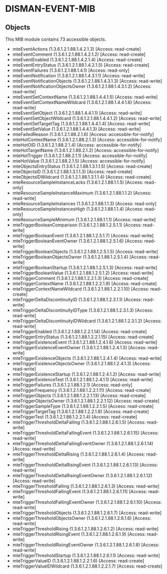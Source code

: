 # DISMAN-EVENT-MIB

## Objects

This MIB module contains 73 accessible objects.

- mteEventActions (1.3.6.1.2.1.88.1.4.2.1.3) [Access: read-create]
- mteEventComment (1.3.6.1.2.1.88.1.4.2.1.2) [Access: read-create]
- mteEventEnabled (1.3.6.1.2.1.88.1.4.2.1.4) [Access: read-create]
- mteEventEntryStatus (1.3.6.1.2.1.88.1.4.2.1.5) [Access: read-create]
- mteEventFailures (1.3.6.1.2.1.88.1.4.1) [Access: read-only]
- mteEventNotification (1.3.6.1.2.1.88.1.4.3.1.1) [Access: read-write]
- mteEventNotificationObjects (1.3.6.1.2.1.88.1.4.3.1.3) [Access: read-write]
- mteEventNotificationObjectsOwner (1.3.6.1.2.1.88.1.4.3.1.2) [Access: read-write]
- mteEventSetContextName (1.3.6.1.2.1.88.1.4.4.1.5) [Access: read-write]
- mteEventSetContextNameWildcard (1.3.6.1.2.1.88.1.4.4.1.6) [Access: read-write]
- mteEventSetObject (1.3.6.1.2.1.88.1.4.4.1.1) [Access: read-write]
- mteEventSetObjectWildcard (1.3.6.1.2.1.88.1.4.4.1.2) [Access: read-write]
- mteEventSetTargetTag (1.3.6.1.2.1.88.1.4.4.1.4) [Access: read-write]
- mteEventSetValue (1.3.6.1.2.1.88.1.4.4.1.3) [Access: read-write]
- mteFailedReason (1.3.6.1.2.1.88.2.1.6) [Access: accessible-for-notify]
- mteHotContextName (1.3.6.1.2.1.88.2.1.3) [Access: accessible-for-notify]
- mteHotOID (1.3.6.1.2.1.88.2.1.4) [Access: accessible-for-notify]
- mteHotTargetName (1.3.6.1.2.1.88.2.1.2) [Access: accessible-for-notify]
- mteHotTrigger (1.3.6.1.2.1.88.2.1.1) [Access: accessible-for-notify]
- mteHotValue (1.3.6.1.2.1.88.2.1.5) [Access: accessible-for-notify]
- mteObjectsEntryStatus (1.3.6.1.2.1.88.1.3.1.1.5) [Access: read-create]
- mteObjectsID (1.3.6.1.2.1.88.1.3.1.1.3) [Access: read-create]
- mteObjectsIDWildcard (1.3.6.1.2.1.88.1.3.1.1.4) [Access: read-create]
- mteResourceSampleInstanceLacks (1.3.6.1.2.1.88.1.1.5) [Access: read-only]
- mteResourceSampleInstanceMaximum (1.3.6.1.2.1.88.1.1.2) [Access: read-write]
- mteResourceSampleInstances (1.3.6.1.2.1.88.1.1.3) [Access: read-only]
- mteResourceSampleInstancesHigh (1.3.6.1.2.1.88.1.1.4) [Access: read-only]
- mteResourceSampleMinimum (1.3.6.1.2.1.88.1.1.1) [Access: read-write]
- mteTriggerBooleanComparison (1.3.6.1.2.1.88.1.2.5.1.1) [Access: read-write]
- mteTriggerBooleanEvent (1.3.6.1.2.1.88.1.2.5.1.7) [Access: read-write]
- mteTriggerBooleanEventOwner (1.3.6.1.2.1.88.1.2.5.1.6) [Access: read-write]
- mteTriggerBooleanObjects (1.3.6.1.2.1.88.1.2.5.1.5) [Access: read-write]
- mteTriggerBooleanObjectsOwner (1.3.6.1.2.1.88.1.2.5.1.4) [Access: read-write]
- mteTriggerBooleanStartup (1.3.6.1.2.1.88.1.2.5.1.3) [Access: read-write]
- mteTriggerBooleanValue (1.3.6.1.2.1.88.1.2.5.1.2) [Access: read-write]
- mteTriggerComment (1.3.6.1.2.1.88.1.2.2.1.3) [Access: read-create]
- mteTriggerContextName (1.3.6.1.2.1.88.1.2.2.1.9) [Access: read-create]
- mteTriggerContextNameWildcard (1.3.6.1.2.1.88.1.2.2.1.10) [Access: read-create]
- mteTriggerDeltaDiscontinuityID (1.3.6.1.2.1.88.1.2.3.1.1) [Access: read-write]
- mteTriggerDeltaDiscontinuityIDType (1.3.6.1.2.1.88.1.2.3.1.3) [Access: read-write]
- mteTriggerDeltaDiscontinuityIDWildcard (1.3.6.1.2.1.88.1.2.3.1.2) [Access: read-write]
- mteTriggerEnabled (1.3.6.1.2.1.88.1.2.2.1.14) [Access: read-create]
- mteTriggerEntryStatus (1.3.6.1.2.1.88.1.2.2.1.15) [Access: read-create]
- mteTriggerExistenceEvent (1.3.6.1.2.1.88.1.2.4.1.6) [Access: read-write]
- mteTriggerExistenceEventOwner (1.3.6.1.2.1.88.1.2.4.1.5) [Access: read-write]
- mteTriggerExistenceObjects (1.3.6.1.2.1.88.1.2.4.1.4) [Access: read-write]
- mteTriggerExistenceObjectsOwner (1.3.6.1.2.1.88.1.2.4.1.3) [Access: read-write]
- mteTriggerExistenceStartup (1.3.6.1.2.1.88.1.2.4.1.2) [Access: read-write]
- mteTriggerExistenceTest (1.3.6.1.2.1.88.1.2.4.1.1) [Access: read-write]
- mteTriggerFailures (1.3.6.1.2.1.88.1.2.1) [Access: read-only]
- mteTriggerFrequency (1.3.6.1.2.1.88.1.2.2.1.11) [Access: read-create]
- mteTriggerObjects (1.3.6.1.2.1.88.1.2.2.1.13) [Access: read-create]
- mteTriggerObjectsOwner (1.3.6.1.2.1.88.1.2.2.1.12) [Access: read-create]
- mteTriggerSampleType (1.3.6.1.2.1.88.1.2.2.1.5) [Access: read-create]
- mteTriggerTargetTag (1.3.6.1.2.1.88.1.2.2.1.8) [Access: read-create]
- mteTriggerTest (1.3.6.1.2.1.88.1.2.2.1.4) [Access: read-create]
- mteTriggerThresholdDeltaFalling (1.3.6.1.2.1.88.1.2.6.1.5) [Access: read-write]
- mteTriggerThresholdDeltaFallingEvent (1.3.6.1.2.1.88.1.2.6.1.15) [Access: read-write]
- mteTriggerThresholdDeltaFallingEventOwner (1.3.6.1.2.1.88.1.2.6.1.14) [Access: read-write]
- mteTriggerThresholdDeltaRising (1.3.6.1.2.1.88.1.2.6.1.4) [Access: read-write]
- mteTriggerThresholdDeltaRisingEvent (1.3.6.1.2.1.88.1.2.6.1.13) [Access: read-write]
- mteTriggerThresholdDeltaRisingEventOwner (1.3.6.1.2.1.88.1.2.6.1.12) [Access: read-write]
- mteTriggerThresholdFalling (1.3.6.1.2.1.88.1.2.6.1.3) [Access: read-write]
- mteTriggerThresholdFallingEvent (1.3.6.1.2.1.88.1.2.6.1.11) [Access: read-write]
- mteTriggerThresholdFallingEventOwner (1.3.6.1.2.1.88.1.2.6.1.10) [Access: read-write]
- mteTriggerThresholdObjects (1.3.6.1.2.1.88.1.2.6.1.7) [Access: read-write]
- mteTriggerThresholdObjectsOwner (1.3.6.1.2.1.88.1.2.6.1.6) [Access: read-write]
- mteTriggerThresholdRising (1.3.6.1.2.1.88.1.2.6.1.2) [Access: read-write]
- mteTriggerThresholdRisingEvent (1.3.6.1.2.1.88.1.2.6.1.9) [Access: read-write]
- mteTriggerThresholdRisingEventOwner (1.3.6.1.2.1.88.1.2.6.1.8) [Access: read-write]
- mteTriggerThresholdStartup (1.3.6.1.2.1.88.1.2.6.1.1) [Access: read-write]
- mteTriggerValueID (1.3.6.1.2.1.88.1.2.2.1.6) [Access: read-create]
- mteTriggerValueIDWildcard (1.3.6.1.2.1.88.1.2.2.1.7) [Access: read-create]
